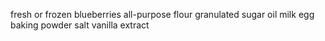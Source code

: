 fresh or frozen blueberries
all-purpose flour
granulated sugar
oil
milk
egg
baking powder
salt
vanilla extract